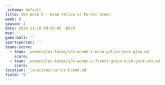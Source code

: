 ```yaml
---
_schema: default
title: S04 Week 8 - Neon Yellow vs Forest Green
week: 8
season: 4
date: 2024-11-10 09:00:00 -0500
mvp: ''
game-ball: ''
sportsperson: ''
teams-score:
  - team: _womensplus-teams/s04-women-s-neon-yellow-yeah-glow.md
    score:
  - team: _womensplus-teams/s04-women-s-forest-green-bush-gard-ems.md
    score:
location: _locations/carter-baron.md
field: '5'
---
```


